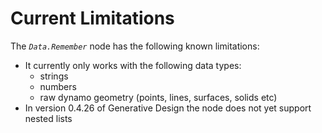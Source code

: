 # Current Limitations

The *`Data.Remember`* node has the following known limitations:

* It currently only works with the following data types:
  * strings
  * numbers
  * raw dynamo geometry (points, lines, surfaces, solids etc)
* In version 0.4.26 of Generative Design the node does not  yet support nested lists

